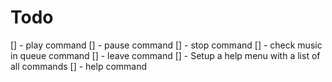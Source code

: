 # Todo
[] - play command
[] - pause command
[] - stop command
[] - check music in queue command
[] - leave command
[] - Setup a help menu with a list of all commands
[] - help command

